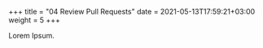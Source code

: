 +++
title = "04 Review Pull Requests"
date =  2021-05-13T17:59:21+03:00
weight = 5
+++

Lorem Ipsum.